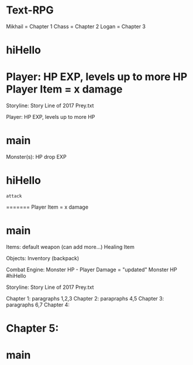 # Text-RPG


Mikhail = Chapter 1
Chass = Chapter 2
Logan = Chapter 3

# hiHello
Player:
    HP
    EXP, levels up to more HP
    Player Item = x damage
=======
Storyline:
    Story Line of 2017 Prey.txt

Player:
    HP
    EXP, levels up to more HP
# main

Monster(s):
    HP
    drop EXP
# hiHello
    attack
=======
    Player Item = x damage
# main

Items:
    default weapon (can add more...)
    Healing Item

Objects:
    Inventory (backpack)

Combat Engine:
    Monster HP - Player Damage = "updated" Monster HP
#hiHello


Storyline:
    Story Line of 2017 Prey.txt

Chapter 1:
    paragraphs 1,2,3
Chapter 2:
    parapraphs 4,5 
Chapter 3:
    paragraphs 6,7
Chapter 4:

Chapter 5:
=======
# main
